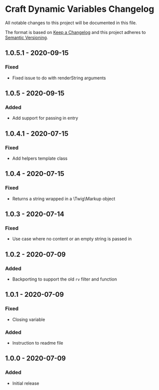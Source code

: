 # Craft Dynamic Variables Changelog

All notable changes to this project will be documented in this file.

The format is based on [Keep a Changelog](http://keepachangelog.com/) and this project adheres to [Semantic Versioning](http://semver.org/).

## 1.0.5.1 - 2020-09-15
### Fixed
- Fixed issue to do with renderString arguments

## 1.0.5 - 2020-09-15
### Added
- Add support for passing in entry

## 1.0.4.1 - 2020-07-15
### Fixed
- Add helpers template class

## 1.0.4 - 2020-07-15
### Fixed
- Returns a string wrapped in a \Twig\Markup object

## 1.0.3 - 2020-07-14
### Fixed
- Use case where no content or an empty string is passed in

## 1.0.2 - 2020-07-09
### Added
- Backporting to support the old `rv` filter and function

## 1.0.1 - 2020-07-09
### Fixed
- Closing variable

### Added
- Instruction to readme file

## 1.0.0 - 2020-07-09
### Added
- Initial release
